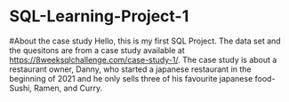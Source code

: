 # SQL-Learning-Project-1

#About the case study
Hello, this is my first SQL Project. The data set and the quesitons are from a case study available at https://8weeksqlchallenge.com/case-study-1/.
The case study is about a restaurant owner, Danny, who started a japanese restaurant in the beginning of 2021 and he only sells three of his favourite japanese food-
Sushi, Ramen, and Curry.

